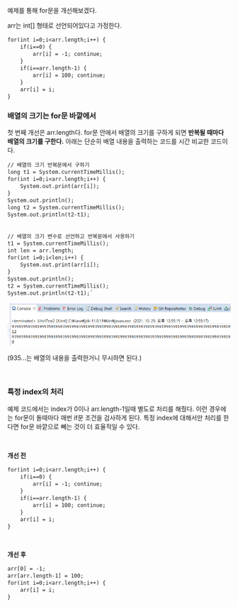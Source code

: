 예제를 통해 for문을 개선해보겠다.

arr는 int[] 형태로 선언되어있다고 가정한다.

```
for(int i=0;i<arr.length;i++) {
	if(i==0) {
		arr[i] = -1; continue;
	}
	if(i==arr.length-1) {
		arr[i] = 100; continue;
	}
	arr[i] = i;
}
```

### 배열의 크기는 for문 바깥에서
첫 번째 개선은 arr.length다.
for문 안에서 배열의 크기를 구하게 되면 **반복될 때마다 배열의 크기를 구한다.**
아래는 단순히 배열 내용을 출력하는 코드를 시간 비교한 코드이다.

```
// 배열의 크기 반복문에서 구하기
long t1 = System.currentTimeMillis();
for(int i=0;i<arr.length;i++) {
    System.out.print(arr[i]);
}
System.out.println();
long t2 = System.currentTimeMillis();
System.out.println(t2-t1);
		
		
// 배열의 크기 변수로 선언하고 반복문에서 사용하기
t1 = System.currentTimeMillis();
int len = arr.length;
for(int i=0;i<len;i++) {
    System.out.print(arr[i]);
}
System.out.println();
t2 = System.currentTimeMillis();
System.out.println(t2-t1);`
```

![결과 화면](./images/arr_size.png)

(935...는 배열의 내용을 출력한거니 무시하면 된다.)

<br>

### 특정 index의 처리

예제 코드에서는 index가 0이나 arr.length-1일때 별도로 처리를 해줬다.
이런 경우에는 for문이 돌때마다 매번 if문 조건을 검사하게 된다.
특정 index에 대해서만 처리를 한다면 for문 바깥으로 빼는 것이 더 효율적일 수 있다.

<br>

**개선 전**

```
for(int i=0;i<arr.length;i++) {
	if(i==0) {
		arr[i] = -1; continue;
	}
	if(i==arr.length-1) {
		arr[i] = 100; continue;
	}
	arr[i] = i;
}
```

<br>

**개선 후**

```
arr[0] = -1;
arr[arr.length-1] = 100;
for(int i=0;i<arr.length;i++) {
	arr[i] = i;
}
```